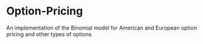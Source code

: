 # Option-Pricing
An implementation of the Binomial model for American and European option pricing and other types of options 
